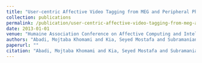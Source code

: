 ```yaml
---
title: "User-centric Affective Video Tagging from MEG and Peripheral Physiological Responses"
collection: publications
permalink: /publication/user-centric-affective-video-tagging-from-meg-and-peripheral-physiological-responses
date: 2013-01-01
venue: "Humaine Association Conference on Affective Computing and Intelligent Interaction"
authors: "Abadi, Mojtaba Khomami and Kia, Seyed Mostafa and Subramanian, Ramanathan and Avesani, Paolo and Sebe, Nicu"
paperurl: ""
citation: "Abadi, Mojtaba Khomami and Kia, Seyed Mostafa and Subramanian, Ramanathan and Avesani, Paolo and Sebe, Nicu (2013). User-centric Affective Video Tagging from MEG and Peripheral Physiological Responses. Humaine Association Conference on Affective Computing and Intelligent Interaction."
---
```

